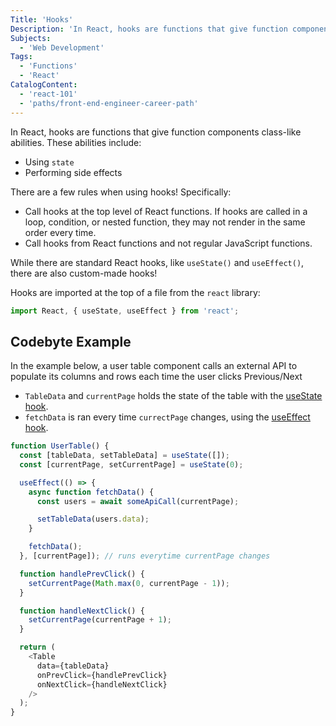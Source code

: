```yaml
---
Title: 'Hooks'
Description: 'In React, hooks are functions that give function components class-like abilities.'
Subjects:
  - 'Web Development'
Tags:
  - 'Functions'
  - 'React'
CatalogContent:
  - 'react-101'
  - 'paths/front-end-engineer-career-path'
---
```


In React, hooks are functions that give function components class-like abilities. These abilities include:

- Using `state`
- Performing side effects

There are a few rules when using hooks! Specifically:

- Call hooks at the top level of React functions. If hooks are called in a loop, condition, or nested function, they may not render in the same order every time.
- Call hooks from React functions and not regular JavaScript functions.

While there are standard React hooks, like `useState()` and `useEffect()`, there are also custom-made hooks!

Hooks are imported at the top of a file from the `react` library:

```jsx
import React, { useState, useEffect } from 'react';
```

## Codebyte Example

In the example below, a user table component calls an external API to populate its columns and rows each time the user clicks Previous/Next

- `TableData` and `currentPage` holds the state of the table with the [useState hook](https://www.codecademy.com/resources/docs/react/hooks/useState).
- `fetchData` is ran every time `currectPage` changes, using the [useEffect hook](https://www.codecademy.com/resources/docs/react/hooks/useEffect).

```js
function UserTable() {
  const [tableData, setTableData] = useState([]);
  const [currentPage, setCurrentPage] = useState(0);

  useEffect(() => {
    async function fetchData() {
      const users = await someApiCall(currentPage);

      setTableData(users.data);
    }

    fetchData();
  }, [currentPage]); // runs everytime currentPage changes

  function handlePrevClick() {
    setCurrentPage(Math.max(0, currentPage - 1));
  }

  function handleNextClick() {
    setCurrentPage(currentPage + 1);
  }

  return (
    <Table
      data={tableData}
      onPrevClick={handlePrevClick}
      onNextClick={handleNextClick}
    />
  );
}
```
